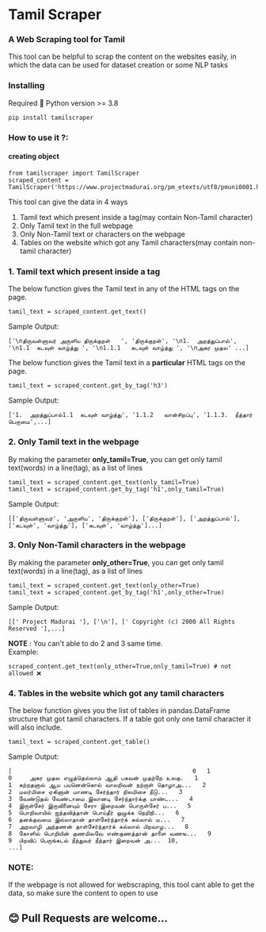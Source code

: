 # Tamil Scraper
### A Web Scraping  tool for Tamil

This tool can be helpful to scrap the content on the websites easily, 
in which the data can be used for dataset creation or some NLP tasks

### Installing 
Required 🐍 Python version >= 3.8

```
pip install tamilscraper
```

### How to use it ?:
#### creating object
```commandline
from tamilscraper import TamilScraper
scraped_content = TamilScraper('https://www.projectmadurai.org/pm_etexts/utf8/pmuni0001.html')
```

This tool can give the data in 4 ways
1. Tamil text which present inside a tag(may contain Non-Tamil character)
2. Only Tamil text in the full webpage
3. Only Non-Tamil text or characters on the webpage
4. Tables on the website which got any Tamil characters(may contain non-tamil character)

### 1. Tamil text which present inside a tag

The below function gives the Tamil text in any of the HTML tags on the page.
```commandline
tamil_text = scraped_content.get_text()
```
Sample Output:
```commandline
['\nதிருவள்ளுவர் அருளிய திருக்குறள்   ', 'திருக்குறள்', '\n1.  அறத்துப்பால்', '\n1.1  கடவுள் வாழ்த்து ', '\n1.1.1   கடவுள் வாழ்த்து ', '\nஅகர முதல' ...]
```
The below function gives the Tamil text in a **particular**  HTML tags on the page.
```commandline
tamil_text = scraped_content.get_by_tag('h3')
```
Sample Output:
```commandline
['1.  அறத்துப்பால்1.1  கடவுள் வாழ்த்து', '1.1.2   வான்சிறப்பு', '1.1.3.  நீத்தார் பெருமை',...]
```

### 2. Only Tamil text in the webpage
By making the parameter **only_tamil=True**, you can get only tamil text(words) in a line(tag), as a list of lines
```commandline
tamil_text = scraped_content.get_text(only_tamil=True)
tamil_text = scraped_content.get_by_tag('h1',only_tamil=True)
```
Sample Output:
```commandline
[['திருவள்ளுவர்', 'அருளிய', 'திருக்குறள்'], ['திருக்குறள்'], ['அறத்துப்பால்'], ['கடவுள்', 'வாழ்த்து'], ['கடவுள்', 'வாழ்த்து']...]
```

### 3. Only Non-Tamil characters in the webpage
By making the parameter **only_other=True**, you can get only tamil text(words) in a line(tag), as a list of lines
```commandline
tamil_text = scraped_content.get_text(only_other=True)
tamil_text = scraped_content.get_by_tag('h1',only_other=True)
```
Sample Output:
```commandline
[[' Project Madurai '], ['\n'], [' Copyright (c) 2000 All Rights Reserved '],...]
```

**NOTE** : You can't able to do 2 and 3 same time.<br>
Example:
```commandline
scraped_content.get_text(only_other=True,only_tamil=True) # not allowed ❌
```
### 4. Tables in the website which got any tamil characters
The below function gives you the list of tables in pandas.DataFrame structure that got tamil characters.
If a table got only one tamil character it will also include.
```commandline
tamil_text = scraped_content.get_table()
```
Sample Output:
```commandline
[                                                   0   1
0     அகர முதல எழுத்தெல்லாம் ஆதி பகவன் முதற்றே உலகு.   1
1  கற்றதனால் ஆய பயனென்கொல் வாலறிவன் நற்றாள் தொழாஅ...   2
2  மலர்மிசை ஏகினான் மாணடி சேர்ந்தார் நிலமிசை நீடு...   3
3  வேண்டுதல் வேண்டாமை இலானடி சேர்ந்தார்க்கு யாண்ட...   4
4  இருள்சேர் இருவினையும் சேரா இறைவன் பொருள்சேர் ப...   5
5  பொறிவாயில் ஐந்தவித்தான் பொய்தீர் ஒழுக்க நெறிநி...   6
6  தனக்குவமை இல்லாதான் தாள்சேர்ந்தார்க் கல்லால் ம...   7
7  அறவாழி அந்தணன் தாள்சேர்ந்தார்க் கல்லால் பிறவாழ...   8
8  கோளில் பொறியின் குணமிலவே எண்குணத்தான் தாளை வணங...   9
9  பிறவிப் பெருங்கடல் நீந்துவர் நீந்தார் இறைவன் அ...  10,
...]
```
### NOTE:
If the webpage is not allowed for webscraping, this tool cant able to get the data, so make sure the content to open to 
use

## 😊 Pull Requests are welcome...



